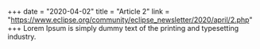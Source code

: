 +++
date = "2020-04-02"
title = "Article 2"
link = "https://www.eclipse.org/community/eclipse_newsletter/2020/april/2.php"
+++
Lorem Ipsum is simply dummy text of the printing and typesetting industry.
